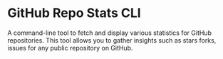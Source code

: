 <h1>GitHub Repo Stats CLI</h1>

A command-line tool to fetch and display various statistics for GitHub repositories. 
This tool allows you to gather insights such as stars forks, issues for any public repository on GitHub.
